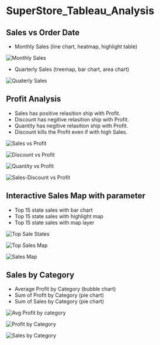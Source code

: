 # SuperStore_Tableau_Analysis
## Sales vs Order Date 
  -  Monthly Sales (line chart, heatmap, highlight table)
  
  ![Monthly Sales](https://user-images.githubusercontent.com/105877888/216689963-8927729e-d6c0-4c51-ae1c-5ba1b7e7ed14.png)

  -  Quarterly Sales (treemap, bar chart, area chart)
  
  ![Quaterly Sales](https://user-images.githubusercontent.com/105877888/216689992-a1e27f12-c488-4ff6-b1ce-e6b4f1726003.png)

## Profit Analysis
  - Sales has positive relasition ship with Profit.
  - Discount has negitive relasition ship with Profit.
  - Quantity has negitive relasition ship with Profit.
  - Discount kills the Profit even if with high Sales.
  
![Sales vs Profit](https://user-images.githubusercontent.com/105877888/218369198-cff343f2-0741-40bb-9859-4d21b57eb568.png)


![Discount vs Profit](https://user-images.githubusercontent.com/105877888/218369267-c705e9b9-7fb1-4a75-b5c0-f627ba66871c.png)


![Quantity vs Profit](https://user-images.githubusercontent.com/105877888/218369318-5f864fff-a34b-4430-bc65-1dcbc36bbc6b.png)

![Sales-Discount vs Profit](https://user-images.githubusercontent.com/105877888/218369342-519223c5-178a-4536-8690-42f5231ce657.png)

## Interactive Sales Map with parameter
  - Top 15 state sales with bar chart
  - Top 15 state sales with highlight map
  - Top 15 state sales with map layer
  
  ![Top Sale States](https://user-images.githubusercontent.com/105877888/218370119-77f5315a-f3b2-4ede-a188-c190e60f6b40.png)

  ![Top Sales Map](https://user-images.githubusercontent.com/105877888/218370143-7d07b692-d7ff-4e2d-86d9-507aeaea647b.png)

  ![Sales Map](https://user-images.githubusercontent.com/105877888/218370219-8b7e3a5a-85b7-4258-8404-fda26f0f4f15.png)

## Sales by Category

  - Average Profit by Category (bubble chart)
  - Sum of Profit by Category (pie chart)
  - Sum of Sales by Category (pie chart)
  
  ![Avg Profit by category](https://user-images.githubusercontent.com/105877888/218370722-901c72c5-4448-44d5-ac8d-10dd192eb15e.png)

  ![Profit by Category](https://user-images.githubusercontent.com/105877888/218370803-1bb15f58-68eb-41ea-a49c-102a5a0f7b4d.png)


  ![Sales by Category](https://user-images.githubusercontent.com/105877888/218370825-0f9ec1ea-2eae-41de-9f61-b6cb50db9a11.png)

